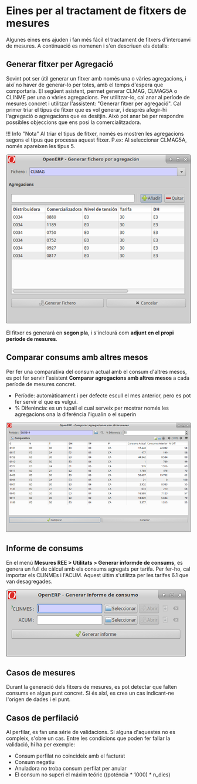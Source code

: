 # Eines per al tractament de fitxers de mesures

Algunes eines ens ajuden i fan més fácil el tractament de fitxers d'intercanvi
de mesures. A continuació es nomenen i s'en descriuen els detalls:

## Generar fitxer per Agregació

Sovint pot ser útil generar un fitxer amb només una o vàries agregacions, i així
no haver de generar-lo per totes, amb el temps d'espera que comportaria.
El següent asistent, permet generar CLMAG, CLMAG5A o CLINME per una o vàries
agregacions. Per utilitzar-lo, cal anar al període de mesures concret i
utilitzar l'assistent: "Generar fitxer per agregació". Cal primer triar el tipus
de fitxer que es vol generar, i després afegir-hi l'agregació o agregacions que
es desitjin. Això pot anar bé per respondre possibles objeccions que ens posi la
comercialitzadora.

!!! Info "Nota"
    Al triar el tipus de fitxer, només es mostren les agregacions segons el
    tipus que processa aquest fitxer. P.ex: Al seleccionar CLMAG5A, només
    apareixen les tipus 5.

![](_static/medidas/ficheros_por_agregacion.png)

El fitxer es generará en **segon pla**, i s'inclourá com **adjunt en el propi
període de mesures**.

## Comparar consums amb altres mesos

Per fer una comparativa del consum actual amb el consum d'altres mesos, es pot
fer servir l'asistent **Comparar agregacions amb altres mesos** a cada període
de mesures concret.

* Període: automàticament i per defecte escull el mes anterior, pero es pot fer
servir el que es vulgui.
* % Diferéncia: es un tupall el cual serveix per mostrar només les agregacions
ona la diferéncia l'igualin o el superin

![](_static/medidas/comparar_aggs_otros_meses.png)

## Informe de consums

En el menú **Mesures REE > Utilitats > Generar informde de consums**, es genera
un full de càlcul amb els consums agregats per tarifa. Per fer-ho, cal importar
els CLINMEs i l'ACUM. Aquest últim s'utilitza per les tarifes 6.1 que van
desagregades.

![](_static/medidas/informe_consumos.png)

## Casos de mesures

Durant la generació dels fitxers de mesures, es pot detectar que falten consums
en algun punt concret. Si és així, es crea un cas indicant-ne l'orígen de dades
i el punt.

## Casos de perfilació

Al perfilar, es fan una série de validacions. Si alguna d'aquestes no es compleix,
s'obre un cas. Entre les condicions que poden fer fallar la validació, hi ha per exemple:

* Consum perfilat no coincideix amb el facturat
* Consum negatiu
* Anuladora no troba consum perfilat per anular
* El consum no superi el máxim teóric ((poténcia * 1000) * n_dies)
